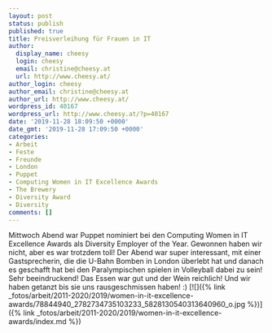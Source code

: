 ```yaml
---
layout: post
status: publish
published: true
title: Preisverleihung für Frauen in IT
author:
  display_name: cheesy
  login: cheesy
  email: christine@cheesy.at
  url: http://www.cheesy.at/
author_login: cheesy
author_email: christine@cheesy.at
author_url: http://www.cheesy.at/
wordpress_id: 40167
wordpress_url: http://www.cheesy.at/?p=40167
date: '2019-11-28 18:09:50 +0000'
date_gmt: '2019-11-28 17:09:50 +0000'
categories:
- Arbeit
- Feste
- Freunde
- London
- Puppet
- Computing Women in IT Excellence Awards
- The Brewery
- Diversity Award
- Diversity
comments: []
---
```

Mittwoch Abend war Puppet nominiert bei den Computing Women in IT Excellence Awards als Diversity Employer of the Year. Gewonnen haben wir nicht, aber es war trotzdem toll!
Der Abend war super interessant, mit einer Gastsprecherin, die die U-Bahn Bomben in London überlebt hat und danach es geschafft hat bei den Paralympischen spielen in Volleyball dabei zu sein! Sehr beeindruckend!
Das Essen war gut und der Wein reichlich! Und wir haben getanzt bis sie uns rausgeschmissen haben! :)
[![]({% link _fotos/arbeit/2011-2020/2019/women-in-it-excellence-awards/78844940_2782734735103233_5828130540313640960_o.jpg %})]({% link _fotos/arbeit/2011-2020/2019/women-in-it-excellence-awards/index.md %})
